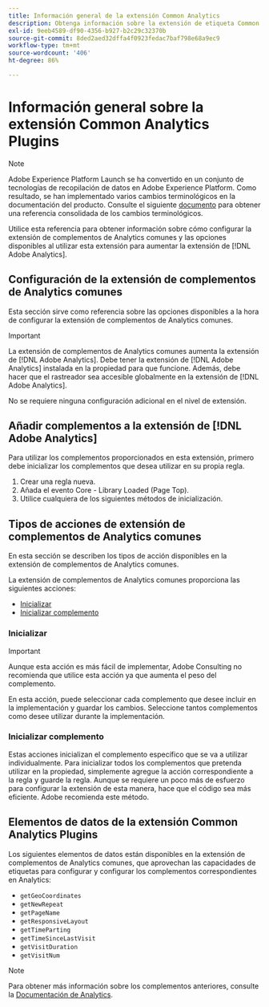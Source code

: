 ```yaml
---
title: Información general de la extensión Common Analytics
description: Obtenga información sobre la extensión de etiqueta Common Analytics en Adobe Experience Platform.
exl-id: 9eeb4589-df90-4356-b927-b2c29c32370b
source-git-commit: 8ded2aed32dffa4f0923fedac7baf798e68a9ec9
workflow-type: tm+mt
source-wordcount: '406'
ht-degree: 86%

---
```


# Información general sobre la extensión Common Analytics Plugins

>[!NOTE]
>
>Adobe Experience Platform Launch se ha convertido en un conjunto de tecnologías de recopilación de datos en Adobe Experience Platform. Como resultado, se han implementado varios cambios terminológicos en la documentación del producto. Consulte el siguiente [documento](../../../term-updates.md) para obtener una referencia consolidada de los cambios terminológicos.

Utilice esta referencia para obtener información sobre cómo configurar la extensión de complementos de Analytics comunes y las opciones disponibles al utilizar esta extensión para aumentar la extensión de [!DNL Adobe Analytics].

## Configuración de la extensión de complementos de Analytics comunes

Esta sección sirve como referencia sobre las opciones disponibles a la hora de configurar la extensión de complementos de Analytics comunes.

>[!IMPORTANT]
>
>La extensión de complementos de Analytics comunes aumenta la extensión de [!DNL Adobe Analytics]. Debe tener la extensión de [!DNL Adobe Analytics] instalada en la propiedad para que funcione. Además, debe hacer que el rastreador sea accesible globalmente en la extensión de [!DNL Adobe Analytics].

No se requiere ninguna configuración adicional en el nivel de extensión.

## Añadir complementos a la extensión de [!DNL Adobe Analytics]

Para utilizar los complementos proporcionados en esta extensión, primero debe inicializar los complementos que desea utilizar en su propia regla.

1. Crear una regla nueva.
1. Añada el evento Core - Library Loaded (Page Top).
1. Utilice cualquiera de los siguientes métodos de inicialización.

## Tipos de acciones de extensión de complementos de Analytics comunes

En esta sección se describen los tipos de acción disponibles en la extensión de complementos de Analytics comunes.

La extensión de complementos de Analytics comunes proporciona las siguientes acciones:

* [Inicializar](#initialize)
* [Inicializar complemento](#initialize-plugin)

### Inicializar

>[!IMPORTANT]
>
>Aunque esta acción es más fácil de implementar, Adobe Consulting no recomienda que utilice esta acción ya que aumenta el peso del complemento.

En esta acción, puede seleccionar cada complemento que desee incluir en la implementación y guardar los cambios. Seleccione tantos complementos como desee utilizar durante la implementación.

### Inicializar complemento

Estas acciones inicializan el complemento específico que se va a utilizar individualmente. Para inicializar todos los complementos que pretenda utilizar en la propiedad, simplemente agregue la acción correspondiente a la regla y guarde la regla. Aunque se requiere un poco más de esfuerzo para configurar la extensión de esta manera, hace que el código sea más eficiente. Adobe recomienda este método.

## Elementos de datos de la extensión Common Analytics Plugins

Los siguientes elementos de datos están disponibles en la extensión de complementos de Analytics comunes, que aprovechan las capacidades de etiquetas para configurar y configurar los complementos correspondientes en Analytics:

* `getGeoCoordinates`
* `getNewRepeat`
* `getPageName`
* `getResponsiveLayout`
* `getTimeParting`
* `getTimeSinceLastVisit`
* `getVisitDuration`
* `getVisitNum`

>[!NOTE]
>
>Para obtener más información sobre los complementos anteriores, consulte la [Documentación de Analytics](https://experienceleague.adobe.com/docs/analytics/implementation/vars/plugins/impl-plugins.html?lang=es).
